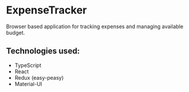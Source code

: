 # ExpenseTracker
Browser based application for tracking expenses and managing available budget.

## Technologies used:
- TypeScript
- React
- Redux (easy-peasy)
- Material-UI